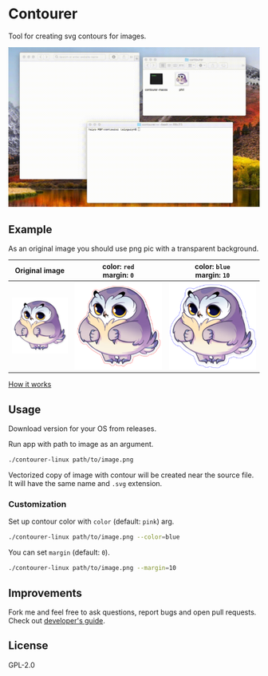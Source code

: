 # Contourer

Tool for creating svg contours for images.

![](docs/assets/contourer-app.gif)

## Example

As an original image you should use png pic with a transparent background.

| **Original image**            | **color: `red`<br>margin: `0`**       | **color: `blue`<br>margin: `10`**       |
|-------------------------------|---------------------------------|----------------------------------|
| ![](docs/assets/examples/phil.png) | ![](docs/assets/examples/phil_red_0.svg) | ![](docs/assets/examples/phil_blue_10.svg) |

[How it works](docs/how-it-works.md)

## Usage

Download version for your OS from releases.

Run app with path to image as an argument.

```sh
./contourer-linux path/to/image.png
```

Vectorized copy of image with contour will be created near the source file. It will have the same name and `.svg` extension.

### Customization

Set up contour color with `color` (default: `pink`) arg.

```sh
./contourer-linux path/to/image.png --color=blue
```

You can set `margin` (default: `0`).

```sh
./contourer-linux path/to/image.png --margin=10
```

## Improvements

Fork me and feel free to ask questions, report bugs and open pull requests. Check out [developer's guide](docs/development.md).

## License

GPL-2.0
